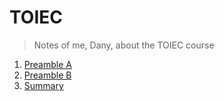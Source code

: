 # TOIEC

> Notes of me, Dany, about the TOIEC course

1. [Preamble A](01.md)
2. [Preamble B](02.md)
3. [Summary](03.md)
